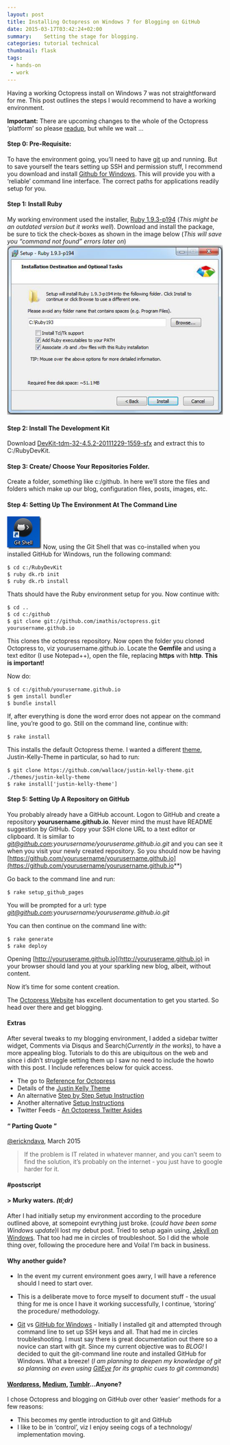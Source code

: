 ```yaml
---
layout: post
title: Installing Octopress on Windows 7 for Blogging on GitHub
date: 2015-03-17T03:42:24+02:00
summary:    Setting the stage for blogging.
categories: tutorial technical
thumbnail: flask
tags:
 - hands-on
 - work
---
```

Having a working Octopress install on Windows 7 was not straightforward
for me. This post outlines the steps I would recommend to have a working
environment.

**Important:** There are upcoming changes to the whole of the Octopress
‘platform’ so please [readup](http://octopress.org/), but while we wait
…

#### **Step 0:** **Pre-Requisite:**

To have the environment going, you’ll need to have
[git](http://git-scm.com/) up and running. But to save yourself the
tears setting up SSH and permission stuff, I recommend you download and
install [Github for Windows](https://windows.github.com/). This will
provide you with a ‘reliable’ command line interface. The correct paths
for applications readily setup for you.

#### **Step 1:** **Install Ruby**

My working environment used the installer, [Ruby
1.9.3-p194](https://www.dropbox.com/s/bxgyqxlpcqwwgkw/rubyinstaller-1.9.3-p194.exe?dl=0)
(*This might be an outdated version but it works well*). Download and
install the package, be sure to tick the check-boxes as shown in the
image below (*This will save you “command not found” errors later on*)
![Ruby Install](/images/ruby_install_options.png "Ruby Installation")

#### **Step 2:** **Install The Development Kit**

Download
[DevKit-tdm-32-4.5.2-20111229-1559-sfx](https://www.dropbox.com/s/41iw9xscb7lxrqa/DevKit-tdm-32-4.5.2-20111229-1559-sfx.exe?dl=0)
and extract this to C:/RubyDevKit.

#### **Step 3:** **Create/ Choose Your Repositories Folder.**

Create a folder, something like c:/github. In here we’ll store the files
and folders which make up our blog, configuration files, posts, images,
etc.

#### **Step 4:** **Setting Up The Environment At The Command Line**

![Git Shell](/images/GitShell.png "Command Line") Now, using the Git
Shell that was co-installed when you installed GitHub for Windows, run
the following command:

```
$ cd c:/RubyDevKit
$ ruby dk.rb init
$ ruby dk.rb install
```

Thats should have the Ruby environment setup for you. Now continue with:

```
$ cd ..
$ cd c:/github          
$ git clone git://github.com/imathis/octopress.git yourusername.github.io
```

This clones the octopress repository. Now open the folder you cloned
Octopress to, viz yourusername.github.io. Locate the **Gemfile** and
using a text editor (I use Notepad++), open the file, replacing
**https** with **http**. **This is important!**

Now do:

```
$ cd c:/github/yourusername.github.io
$ gem install bundler
$ bundle install
```

If, after everything is done the word error does not appear on the
command line, you’re good to go. Still on the command line, continue
with:

```
$ rake install
```

This installs the default Octopress theme. I wanted a different
[theme](https://github.com/imathis/octopress/wiki/3rd-Party-Octopress-Themes),
Justin-Kelly-Theme in particular, so had to run:

```
$ git clone https://github.com/wallace/justin-kelly-theme.git ./themes/justin-kelly-theme
$ rake install['justin-kelly-theme']
```

#### **Step 5:** **Setting Up A Repository on GitHub**

You probably already have a GitHub account. Logon to GitHub and create a
repository **yourusername.github.io**. Never mind the must have README
suggestion by GitHub. Copy your SSH clone URL to a text editor or
clipboard. It is similar to
*git@github.com:yourusername/youruserame.github.io.git* and you can see
it when you visit your newly created repository. So you should now be
having
[https://github.com/yourusername/yourusername.github.io](https://github.com/yourusername/yourusername.github.io**)

Go back to the command line and run:

```
$ rake setup_github_pages
```
You will be prompted for a url: type
*git@github.com:yourusername/youruserame.github.io.git*

You can then continue on the command line with:

```
$ rake generate
$ rake deploy
```
Opening [http://youruserame.github.io](http://youruserame.github.io) in
your browser should land you at your sparkling new blog, albeit, without
content.

Now it’s time for some content creation.

The [Octopress Website](http://octopress.org) has excellent
documentation to get you started. So head over there and get blogging.

#### Extras

After several tweaks to my blogging environment, I added a sidebar
twitter widget, Comments via Disqus and Search(*Currently in the
works*), to have a more appealing blog. Tutorials to do this are
ubiquitous on the web and since i didn’t struggle setting them up I saw
no need to include the howto with this post. I Include references below
for quick access.

-   The go to [Reference for Octopress](http://octopress.org/docs/)
-   Details of the [Justin Kelly
    Theme](http://blog.justin.kelly.org.au/octopress-theme/)
-   An alternative [Step by Step Setup
    Instruction](http://www.techelex.org/setup-octopress-windows7/)
-   Another alternative [Setup
    Instructions](http://jtdp.github.io/blog/2013/04/23/installing-octopress-on-windows-7/)
-   Twitter Feeds - [An Octopress Twitter
    Asides](http://raisedadead.com/octopress-twitter-aside/)

#### “ Parting Quote ”

[@erickndava](https://twitter.com/erickndava), March 2015

> If the problem is IT related in whatever manner, and you can’t seem to
> find the solution, it’s probably on the internet - you just have to
> google harder for it.

#### \#postscript

#### \> Murky waters. *(tl;dr)*

After I had initially setup my environment according to the procedure
outlined above, at somepoint evrything just broke. (*could have been
some Windows update*)I lost my debut post. Tried to setup again using,
[Jekyll on Windows](http://jekyllrb.com/docs/windows/). That too had me
in circles of troubleshoot. So I did the whole thing over, following the
procedure here and Voila! I’m back in business.

#### Why another guide?

-   In the event my current environment goes awry, I will have a
    reference should I need to start over.
-   This is a deliberate move to force myself to document stuff - the
    usual thing for me is once I have it working successfully, I
    continue, ‘storing’ the procedure/ methodology.

-   [Git](http://git-scm.com/) vs [GitHub for
    Windows](https://windows.github.com/) - Initially I installed git
    and attempted through command line to set up SSH keys and all. That
    had me in circles troubleshooting. I must say there is great
    documentation out there so a novice can start with git. Since my
    current objective was to *BLOG!* I decided to quit the git-command
    line route and installed GitHub for Windows. What a breeze! (*I am
    planning to deepen my knowledge of git so planning on even using
    [GitEye](http://www.collab.net/products/giteye) for its graphic cues
    to git commands*)

#### [Wordpress](https://wordpress.com/), [Medium](https://medium.com/about/welcome-to-medium-9e53ca408c48), [Tumblr](https://www.flickr.com/get_the_most.gne#blog)…Anyone?

I chose Octopress and blogging on GitHub over other ‘easier’ methods for
a few reasons:

-   This becomes my gentle introduction to git and GitHub
-   I like to be in ‘control’, viz I enjoy seeing cogs of a technology/
    implementation moving.


